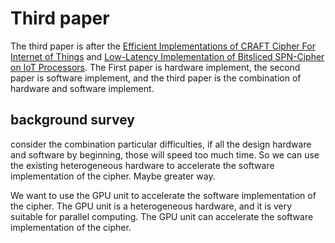 # Third paper

The third paper is after the [Efficient Implementations of CRAFT Cipher For Internet of Things](https://github.com/jiahaoxiang2000/FirstPaper) and [Low-Latency Implementation of Bitsliced SPN-Cipher on IoT Processors](https://github.com/jiahaoxiang2000/SecondPaper). The First paper is hardware implement, the second paper is software implement, and the third paper is the combination of hardware and software implement.

## background survey

consider the combination particular difficulties, if all the design hardware and software by beginning, those will speed too much time.
So we can use the existing heterogeneous hardware to accelerate the software implementation of the cipher. Maybe greater way.

We want to use the GPU unit to accelerate the software implementation of the cipher. The GPU unit is a heterogeneous hardware, and it is very suitable for parallel computing. The GPU unit can accelerate the software implementation of the cipher.
